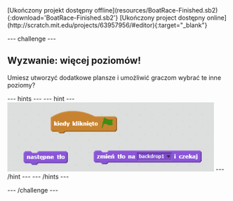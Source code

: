 <div class="p-hero-buttons">
 [Ukończony projekt dostępny offline](resources/BoatRace-Finished.sb2){:download='BoatRace-Finished.sb2'}
 [Ukończony project dostępny online](http://scratch.mit.edu/projects/63957956/#editor){:target="_blank"}
</div>

--- challenge ---

## Wyzwanie: więcej poziomów!

Umiesz utworzyć dodatkowe plansze i umożliwić graczom wybrać te inne poziomy?

--- hints ---
 --- hint --- ![screenshot](images/boat-levels-blocks.png)
--- /hint ---
--- /hints ---

--- /challenge ---